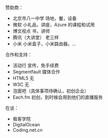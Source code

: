 赞助商：

* 北京市八一中学
    场地，餐，设备
* 微软
    小礼品，讲座，Azure 的课程和试用
* 博文视点
    书，讲师
* 腾讯（大讲堂）
    老三样
* 小米
    小米盒子，小米路由器。...

合作和支持：


* 活动行
    宣传，免手续费
* Segmentfault
    媒体合作
* HTML5
    无
* W3C
    无
* 泡面吧（具体事项待确认，初创企业）
* Each.fm
    初创，到时候会用到他们的直播服务

在谈：

* 极客学院
* DigitalOcean
* Coding.net.cn
